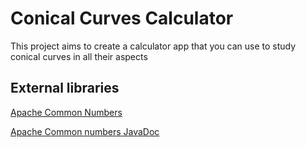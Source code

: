 # Conical Curves Calculator

This project aims to create a calculator app that you can use to study conical curves in all their aspects

## External libraries

[Apache Common Numbers](https://commons.apache.org/proper/commons-numbers/)

[Apache Common numbers JavaDoc](https://commons.apache.org/proper/commons-numbers/commons-numbers-docs/apidocs/org/apache/commons/numbers/fraction/Fraction.html)


